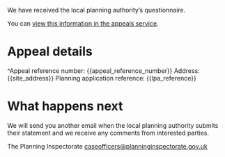 We have received the local planning authority’s questionnaire.

You can [view this information in the appeals service](https://appeal-planning-decision.service.gov.uk/).

# Appeal details

^Appeal reference number: {{appeal_reference_number}}
Address: {{site_address}}
Planning application reference: {{lpa_reference}}

# What happens next

We will send you another email when the local planning authority submits their statement and we receive any comments from interested parties.

The Planning Inspectorate
caseofficers@planninginspectorate.gov.uk
